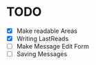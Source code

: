 # TODO

- [x] Make readable Areas
- [x] Writing LastReads
- [ ] Make Message Edit Form
- [ ] Saving Messages
